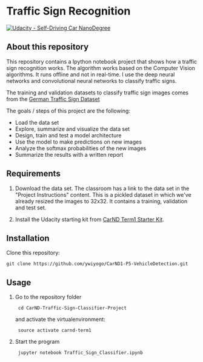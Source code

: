 # Traffic Sign Recognition
[![Udacity - Self-Driving Car NanoDegree](https://s3.amazonaws.com/udacity-sdc/github/shield-carnd.svg)](http://www.udacity.com/drive)


## About this repository
This repository contains a Ipython notebook project that shows how a traffic sign recognition works. The algorithm works based on the Computer Vision algorithms. It runs offline and not in real-time. I use the deep neural networks and convolutional neural networks to classify traffic signs. 

The training and validation datasets to classify traffic sign images comes from the [German Traffic Sign Dataset](http://benchmark.ini.rub.de/?section=gtsrb&subsection=dataset)

The goals / steps of this project are the following:
* Load the data set
* Explore, summarize and visualize the data set
* Design, train and test a model architecture
* Use the model to make predictions on new images
* Analyze the softmax probabilities of the new images
* Summarize the results with a written report

## Requirements

1. Download the data set. The classroom has a link to the data set in the "Project Instructions" content. This is a pickled dataset in which we've already resized the images to 32x32. It contains a training, validation and test set.

2. Install the Udacity starting kit from [CarND Term1 Starter Kit](https://github.com/udacity/CarND-Term1-Starter-Kit).

## Installation

Clone this repository:

    git clone https://github.com/ywiyogo/CarND1-P5-VehicleDetection.git

## Usage

1. Go to the repository folder 

        cd CarND-Traffic-Sign-Classifier-Project

    and activate the virtualenvironment:

        source activate carnd-term1

2. Start the program 

        jupyter notebook Traffic_Sign_Classifier.ipynb

